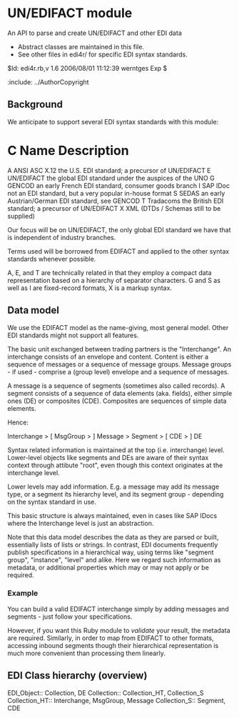# UN/EDIFACT module

An API to parse and create UN/EDIFACT and other EDI data
* Abstract classes are maintained in this file.
* See other files in edi4r/ for specific EDI syntax standards.

$Id: edi4r.rb,v 1.6 2006/08/01 11:12:39 werntges Exp $

:include: ../AuthorCopyright

## Background

We anticipate to support several EDI syntax standards with this module:

C  Name		Description
===========================================================================
A  ANSI ASC X.12	the U.S. EDI standard; a precursor of UN/EDIFACT
E  UN/EDIFACT 		the global EDI standard under the auspices of the UNO
G  GENCOD		an early French EDI standard, consumer goods branch
I  SAP IDoc		not an EDI standard, but a very popular in-house format
S  SEDAS		an early Austrian/German EDI standard, see GENCOD
T  Tradacoms		the British EDI standard; a precursor of UN/EDIFACT
X  XML			(DTDs / Schemas still to be supplied)

Our focus will be on UN/EDIFACT, the only global EDI standard we have
that is independent of industry branches.

Terms used will be borrowed from EDIFACT and applied to the other
syntax standards whenever possible.

A, E, and T are technically related in that they employ a compact
data representation based on a hierarchy of separator characters.
G and S as well as I are fixed-record formats, X is a markup syntax.

## Data model

We use the EDIFACT model as the name-giving, most general model.
Other EDI standards might not support all features.

The basic unit exchanged between trading partners is the "Interchange".
An interchange consists of an envelope and content. Content is
either a sequence of messages or a sequence of message groups.
Message groups - if used - comprise a (group level) envelope and
a sequence of messages.

A message is a sequence of segments (sometimes also called records).
A segment consists of a sequence of data elements (aka. fields),
either simple ones (DE) or composites (CDE).
Composites are sequences of simple data elements.

Hence:

Interchange > [ MsgGroup > ] Message > Segment > [ CDE > ] DE

Syntax related information is maintained at the top (i.e. interchange) level.
Lower-level objects like segments and DEs are aware of their syntax context
through attibute "root", even though this context originates at the
interchange level.

Lower levels may add information. E.g. a message may add its message type,
or a segment its hierarchy level, and its segment group - depending
on the syntax standard in use.

This basic structure is always maintained, even in cases like SAP IDocs
where the Interchange level is just an abstraction.

Note that this data model describes the data as they are parsed or built,
essentially lists of lists or strings. In contrast, EDI documents
frequently publish specifications in a hierarchical way, using terms like
"segment group", "instance", "level" and alike.
Here we regard such information as metadata, or additional properties
which may or may not apply or be required.

### Example

You can build a valid EDIFACT interchange simply by adding
messages and segments - just follow your specifications.

However, if you want this Ruby module to *validate* your result,
the metadata are required. Similarly, in order to map from EDIFACT to
other formats, accessing inbound segments though their hierarchical
representation is much more convenient than processing them linearly.

## EDI Class hierarchy (overview)

EDI_Object::    Collection, DE
Collection::    Collection_HT, Collection_S
Collection_HT:: Interchange, MsgGroup, Message
Collection_S::  Segment, CDE

